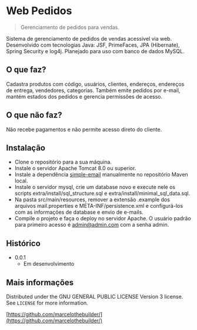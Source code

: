 # Web Pedidos
> Gerenciamento de pedidos para vendas.

Sistema de gerenciamento de pedidos de vendas acessível via web. Desenvolvido com tecnologias Java: JSF, PrimeFaces, JPA (Hibernate), Spring Security e log4j. Planejado para uso com banco de dados MySQL.

## O que faz?

Cadastra produtos com código, usuários, clientes, endereços, endereços de entrega, vendedores, categorias. Também emite pedidos por e-mail, mantém estados dos pedidos e gerencia permissões de acesso.

## O que não faz?

Não recebe pagamentos e não permite acesso direto do cliente.

## Instalação

* Clone o repositório para a sua máquina.
* Instale o servidor Apache Tomcat 8.0 ou superior.
* Instale a dependência [simple-email](https://github.com/codylerum/simple-email) manualmente no repositório Maven local.
* Instale o servidor mysql, crie um database novo e execute nele os scripts extra/install/sql_structure.sql e extra/install/minimal_sql_data.sql.
* Na pasta src/main/resources, remover a extensão .example dos arquivos mail.properties e META-INF/persistence.xml e configurá-los com as informações de database e envio de e-mails.
* Compile o projeto e faça o deploy no servidor Apache. O usuário padrão para primeiro acesso é admin@admin.com com a senha admin.

## Histórico
* 0.0.1
    * Em desenvolvimento

## Mais informações

Distributed under the GNU GENERAL PUBLIC LICENSE Version 3 license. See ``LICENSE`` for more information.

[https://github.com/marcelothebuilder/](https://github.com/marcelothebuilder/)

